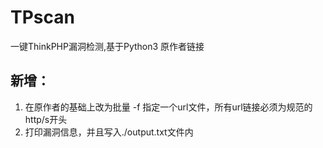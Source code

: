 # TPscan
一键ThinkPHP漏洞检测,基于Python3
原作者链接

## 新增：
1. 在原作者的基础上改为批量 -f 指定一个url文件，所有url链接必须为规范的http/s开头
2. 打印漏洞信息，并且写入./output.txt文件内
